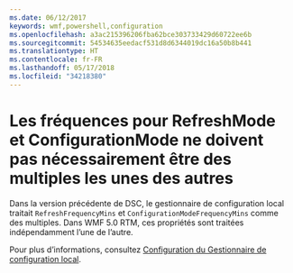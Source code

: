 ```yaml
---
ms.date: 06/12/2017
keywords: wmf,powershell,configuration
ms.openlocfilehash: a3ac215396206fba62bce303733429d60722ee6b
ms.sourcegitcommit: 54534635eedacf531d8d6344019dc16a50b8b441
ms.translationtype: HT
ms.contentlocale: fr-FR
ms.lasthandoff: 05/17/2018
ms.locfileid: "34218380"
---
```

# <a name="frequencies-for-refreshmode-and-configurationmode-dont-need-to-be-multiples-of-each-other"></a>Les fréquences pour RefreshMode et ConfigurationMode ne doivent pas nécessairement être des multiples les unes des autres

Dans la version précédente de DSC, le gestionnaire de configuration local traitait `RefreshFrequencyMins` et `ConfigurationModeFrequencyMins` comme des multiples. Dans WMF 5.0 RTM, ces propriétés sont traitées indépendamment l’une de l’autre.

Pour plus d’informations, consultez [Configuration du Gestionnaire de configuration local](https://msdn.microsoft.com/powershell/dsc/metaconfig).
